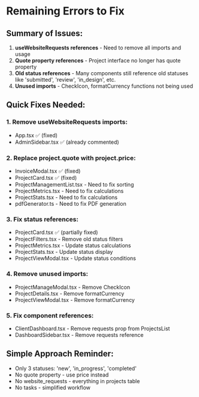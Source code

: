 # Remaining Errors to Fix

## Summary of Issues:

1. **useWebsiteRequests references** - Need to remove all imports and usage
2. **Quote property references** - Project interface no longer has quote property
3. **Old status references** - Many components still reference old statuses like 'submitted', 'review', 'in_design', etc.
4. **Unused imports** - CheckIcon, formatCurrency functions not being used

## Quick Fixes Needed:

### 1. Remove useWebsiteRequests imports:

- App.tsx ✅ (fixed)
- AdminSidebar.tsx ✅ (already commented)

### 2. Replace project.quote with project.price:

- InvoiceModal.tsx ✅ (fixed)
- ProjectCard.tsx ✅ (fixed)
- ProjectManagementList.tsx - Need to fix sorting
- ProjectMetrics.tsx - Need to fix calculations
- ProjectStats.tsx - Need to fix calculations
- pdfGenerator.ts - Need to fix PDF generation

### 3. Fix status references:

- ProjectCard.tsx ✅ (partially fixed)
- ProjectFilters.tsx - Remove old status filters
- ProjectMetrics.tsx - Update status calculations
- ProjectStats.tsx - Update status display
- ProjectViewModal.tsx - Update status conditions

### 4. Remove unused imports:

- ProjectManageModal.tsx - Remove CheckIcon
- ProjectDetails.tsx - Remove formatCurrency
- ProjectViewModal.tsx - Remove formatCurrency

### 5. Fix component references:

- ClientDashboard.tsx - Remove requests prop from ProjectsList
- DashboardSidebar.tsx - Remove requests reference

## Simple Approach Reminder:

- Only 3 statuses: 'new', 'in_progress', 'completed'
- No quote property - use price instead
- No website_requests - everything in projects table
- No tasks - simplified workflow
